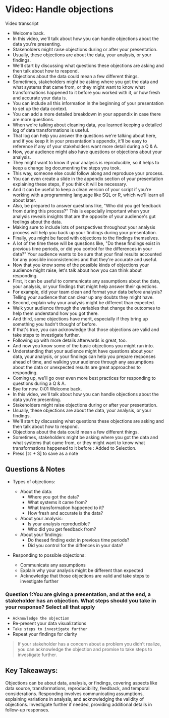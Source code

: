 # Video: Handle objections

Video transcript

- Welcome back.
- In this video, we'll talk about how you can handle objections about the data you're presenting.
- Stakeholders might raise objections during or after your presentation.
- Usually, these objections are about the data, your analysis, or your findings.
- We'll start by discussing what questions these objections are asking and then talk about how to respond.
- Objections about the data could mean a few different things.
- Sometimes, stakeholders might be asking where you got the data and what systems that came from, or they might want to know what transformations happened to it before you worked with it, or how fresh and accurate your data is.
- You can include all this information in the beginning of your presentation to set up the data context.
- You can add a more detailed breakdown in your appendix in case there are more questions.
- When we're talking about cleaning data, you learned keeping a detailed log of data transformations is useful.
- That log can help you answer the questions we're talking about here, and if you keep it in your presentation's appendix, it'll be easy to reference if any of your stakeholders want more detail during a Q & A.
- Now, your audience might also have questions or objections about your analysis.
- They might want to know if your analysis is reproducible, so it helps to keep a change log documenting the steps you took.
- This way, someone else could follow along and reproduce your process.
- You can even create a slide in the appendix section of your presentation explaining these steps, if you think it will be necessary.
- And it can be useful to keep a clean version of your script if you're working with a programming language like SQL or R, which we'll learn all about later.
- Also, be prepared to answer questions like, "Who did you get feedback from during this process?" This is especially important when your analysis reveals insights that are the opposite of your audience's gut feelings about the data.
- Making sure to include lots of perspectives throughout your analysis process will help you back up your findings during your presentation.
- Finally, you might be faced with objections to the findings themselves.
- A lot of the time these will be questions like, "Do these findings exist in previous time periods, or did you control for the differences in your data?" Your audience wants to be sure that your final results accounted for any possible inconsistencies and that they're accurate and useful.
- Now that you know some of the possible kinds of objections your audience might raise, let's talk about how you can think about responding.
- First, it can be useful to communicate any assumptions about the data, your analysis, or your findings that might help answer their questions.
- For example, did your team clean and format your data before analysis? Telling your audience that can clear up any doubts they might have.
- Second, explain why your analysis might be different than expected.
- Walk your audience through the variables that change the outcomes to help them understand how you got there.
- And third, some objections have merit, especially if they bring up something you hadn't thought of before.
- If that's true, you can acknowledge that those objections are valid and take steps to investigate further.
- Following up with more details afterwards is great, too.
- And now you know some of the basic objections you might run into.
- Understanding that your audience might have questions about your data, your analysis, or your findings can help you prepare responses ahead of time, and walking your audience through any assumptions about the data or unexpected results are great approaches to responding.
- Coming up, we'll go over even more best practices for responding to questions during a Q & A.
- Bye for now.
0:01 Welcome back.
- In this video, we'll talk about how you can handle objections about the data you're presenting.
- Stakeholders might raise objections during or after your presentation.
- Usually, these objections are about the data, your analysis, or your findings.
- We'll start by discussing what questions these objections are asking and then talk about how to respond.
- Objections about the data could mean a few different things.
- Sometimes, stakeholders might be asking where you got the data and what systems that came from, or they might want to know what transformations happened to it before : Added to Selection.
- Press [⌘ + S] to save as a note

## Questions & Notes

- Types of objections:
  - About the data:
    - Where you got the data?
    - What systems it came from?
    - What transformation happened to it?
    - How fresh and accurate is the data?
  - About your analysis:
    - Is your analysis reproducible?
    - Who did you get feedback from?
  - About your findings:
    - Do thesed finding exist in previous time periods?
    - Did you control for the diffences in your data?

- Responding to possible objections:
  - Communicate any assumptions
  - Explain why your analysis might be different than expected
  - Acknowledge that those objections are valid and take steps to investigate further

### Question 1:You are giving a presentation, and at the end, a stakeholder has an objection. What steps should you take in your response? Select all that apply

- `Acknowledge the objection`
- Re-present your data visualizations
- `Take steps to investigate further`
- Repeat your findings for clarity

> If your stakeholder has a concern about a problem you didn’t realize, you can acknowledge the objection and promise to take steps to investigate further.

## Key Takeaways:

Objections can be about data, analysis, or findings, covering aspects like data source, transformations, reproducibility, feedback, and temporal considerations.
Responding involves communicating assumptions, explaining variations in analysis, and acknowledging the validity of objections.
Investigate further if needed, providing additional details in follow-up responses.
